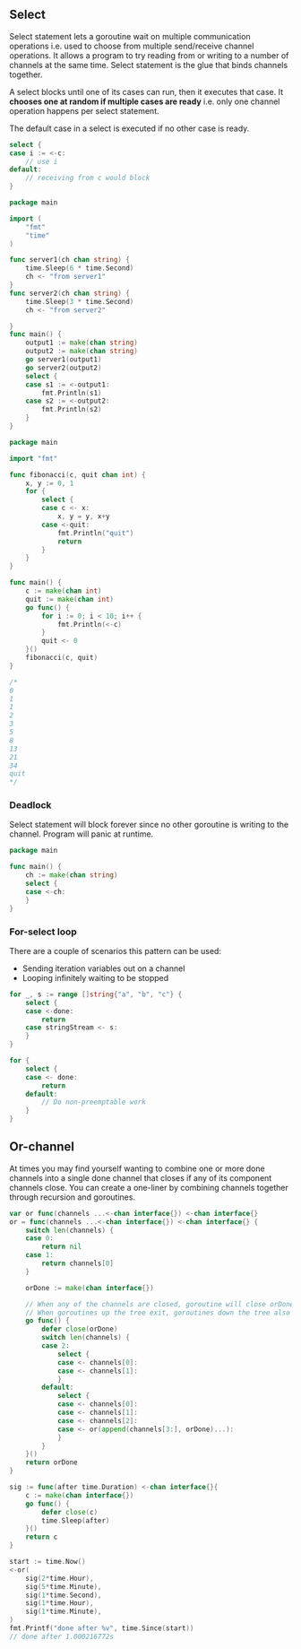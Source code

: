 ## Select

Select statement lets a goroutine wait on multiple communication operations i.e. used to choose from multiple send/receive channel operations. It allows a program to try reading from or writing to a number of channels at the same time. Select statement is the glue that binds channels together.

A select blocks until one of its cases can run, then it executes that case. It **chooses one at random if multiple cases are ready** i.e. only one channel operation happens per select statement.

The default case in a select is executed if no other case is ready.

```go
select {
case i := <-c:
    // use i
default:
    // receiving from c would block
}
```

```go
package main

import (
    "fmt"
    "time"
)

func server1(ch chan string) {
    time.Sleep(6 * time.Second)
    ch <- "from server1"
}
func server2(ch chan string) {
    time.Sleep(3 * time.Second)
    ch <- "from server2"

}
func main() {
    output1 := make(chan string)
    output2 := make(chan string)
    go server1(output1)
    go server2(output2)
    select {
    case s1 := <-output1:
        fmt.Println(s1)
    case s2 := <-output2:
        fmt.Println(s2)
    }
}
```

```go
package main

import "fmt"

func fibonacci(c, quit chan int) {
	x, y := 0, 1
	for {
		select {
		case c <- x:
			x, y = y, x+y
		case <-quit:
			fmt.Println("quit")
			return
		}
	}
}

func main() {
	c := make(chan int)
	quit := make(chan int)
	go func() {
		for i := 0; i < 10; i++ {
			fmt.Println(<-c)
		}
		quit <- 0
	}()
	fibonacci(c, quit)
}

/*
0
1
1
2
3
5
8
13
21
34
quit
*/
```

### Deadlock

Select statement will block forever since no other goroutine is writing to the channel. Program will panic at runtime.

```go
package main

func main() {
    ch := make(chan string)
    select {
    case <-ch:
    }
}
```

### For-select loop

There are a couple of scenarios this pattern can be used:

- Sending iteration variables out on a channel
- Looping infinitely waiting to be stopped

```go
for _, s := range []string{"a", "b", "c"} {
    select {
    case <-done:
        return
    case stringStream <- s:
    }
}
```

```go
for {
    select {
    case <- done:
        return
    default:
        // Do non-preemptable work
    }
}
```

## Or-channel

At times you may find yourself wanting to combine one or more done channels into a single done channel that closes if any of its component channels close. You can create a one-liner by combining channels together through recursion and goroutines.

```go
var or func(channels ...<-chan interface{}) <-chan interface{}
or = func(channels ...<-chan interface{}) <-chan interface{} {
    switch len(channels) {
    case 0:
        return nil
    case 1:
        return channels[0]
    }

    orDone := make(chan interface{})

    // When any of the channels are closed, goroutine will close orDone channel
    // When goroutines up the tree exit, goroutines down the tree also exit
    go func() {
        defer close(orDone)
        switch len(channels) {
        case 2:
            select {
            case <- channels[0]:
            case <- channels[1]:
            }
        default:
            select {
            case <- channels[0]:
            case <- channels[1]:
            case <- channels[2]:
            case <- or(append(channels[3:], orDone)...):
            }
        }
    }()
    return orDone
}
```

```go
sig := func(after time.Duration) <-chan interface{}{
    c := make(chan interface{})
    go func() {
        defer close(c)
        time.Sleep(after)
    }()
    return c
}

start := time.Now()
<-or(
    sig(2*time.Hour),
    sig(5*time.Minute),
    sig(1*time.Second),
    sig(1*time.Hour),
    sig(1*time.Minute),
)
fmt.Printf("done after %v", time.Since(start))
// done after 1.000216772s
```
